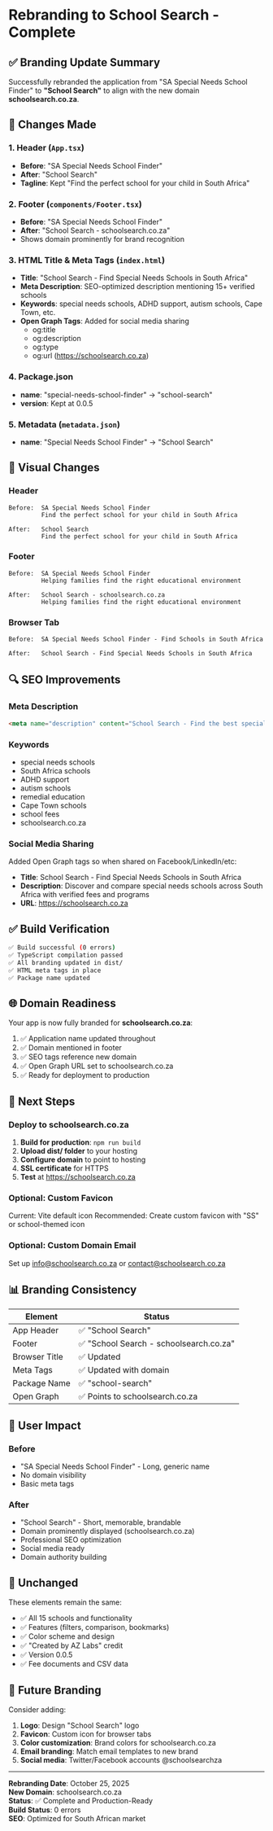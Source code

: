 # Rebranding to School Search - Complete

## ✅ Branding Update Summary

Successfully rebranded the application from "SA Special Needs School Finder" to **"School Search"** to align with the new domain **schoolsearch.co.za**.

## 🎨 Changes Made

### 1. **Header** (`App.tsx`)
- **Before**: "SA Special Needs School Finder"
- **After**: "School Search"
- **Tagline**: Kept "Find the perfect school for your child in South Africa"

### 2. **Footer** (`components/Footer.tsx`)
- **Before**: "SA Special Needs School Finder"
- **After**: "School Search - schoolsearch.co.za"
- Shows domain prominently for brand recognition

### 3. **HTML Title & Meta Tags** (`index.html`)
- **Title**: "School Search - Find Special Needs Schools in South Africa"
- **Meta Description**: SEO-optimized description mentioning 15+ verified schools
- **Keywords**: special needs schools, ADHD support, autism schools, Cape Town, etc.
- **Open Graph Tags**: Added for social media sharing
  - og:title
  - og:description
  - og:type
  - og:url (https://schoolsearch.co.za)

### 4. **Package.json**
- **name**: "special-needs-school-finder" → "school-search"
- **version**: Kept at 0.0.5

### 5. **Metadata** (`metadata.json`)
- **name**: "Special Needs School Finder" → "School Search"

## 📱 Visual Changes

### Header
```
Before:  SA Special Needs School Finder
         Find the perfect school for your child in South Africa

After:   School Search
         Find the perfect school for your child in South Africa
```

### Footer
```
Before:  SA Special Needs School Finder
         Helping families find the right educational environment
         
After:   School Search - schoolsearch.co.za
         Helping families find the right educational environment
```

### Browser Tab
```
Before:  SA Special Needs School Finder - Find Schools in South Africa

After:   School Search - Find Special Needs Schools in South Africa
```

## 🔍 SEO Improvements

### Meta Description
```html
<meta name="description" content="School Search - Find the best special needs schools in South Africa. Compare 15+ verified schools with detailed fees, ADHD support, autism programs, and more. Search schools in Cape Town and beyond." />
```

### Keywords
- special needs schools
- South Africa schools
- ADHD support
- autism schools
- remedial education
- Cape Town schools
- school fees
- schoolsearch.co.za

### Social Media Sharing
Added Open Graph tags so when shared on Facebook/LinkedIn/etc:
- **Title**: School Search - Find Special Needs Schools in South Africa
- **Description**: Discover and compare special needs schools across South Africa with verified fees and programs
- **URL**: https://schoolsearch.co.za

## ✅ Build Verification

```bash
✅ Build successful (0 errors)
✅ TypeScript compilation passed
✅ All branding updated in dist/
✅ HTML meta tags in place
✅ Package name updated
```

## 🌐 Domain Readiness

Your app is now fully branded for **schoolsearch.co.za**:

1. ✅ Application name updated throughout
2. ✅ Domain mentioned in footer
3. ✅ SEO tags reference new domain
4. ✅ Open Graph URL set to schoolsearch.co.za
5. ✅ Ready for deployment to production

## 🚀 Next Steps

### Deploy to schoolsearch.co.za
1. **Build for production**: `npm run build`
2. **Upload dist/ folder** to your hosting
3. **Configure domain** to point to hosting
4. **SSL certificate** for HTTPS
5. **Test** at https://schoolsearch.co.za

### Optional: Custom Favicon
Current: Vite default icon
Recommended: Create custom favicon with "SS" or school-themed icon

### Optional: Custom Domain Email
Set up info@schoolsearch.co.za or contact@schoolsearch.co.za

## 📊 Branding Consistency

| Element | Status |
|---------|--------|
| App Header | ✅ "School Search" |
| Footer | ✅ "School Search - schoolsearch.co.za" |
| Browser Title | ✅ Updated |
| Meta Tags | ✅ Updated with domain |
| Package Name | ✅ "school-search" |
| Open Graph | ✅ Points to schoolsearch.co.za |

## 🎯 User Impact

### Before
- "SA Special Needs School Finder" - Long, generic name
- No domain visibility
- Basic meta tags

### After
- "School Search" - Short, memorable, brandable
- Domain prominently displayed (schoolsearch.co.za)
- Professional SEO optimization
- Social media ready
- Domain authority building

## 📝 Unchanged

These elements remain the same:
- ✅ All 15 schools and functionality
- ✅ Features (filters, comparison, bookmarks)
- ✅ Color scheme and design
- ✅ "Created by AZ Labs" credit
- ✅ Version 0.0.5
- ✅ Fee documents and CSV data

## 🔄 Future Branding

Consider adding:
1. **Logo**: Design "School Search" logo
2. **Favicon**: Custom icon for browser tabs
3. **Color customization**: Brand colors for schoolsearch.co.za
4. **Email branding**: Match email templates to new brand
5. **Social media**: Twitter/Facebook accounts @schoolsearchza

---

**Rebranding Date**: October 25, 2025  
**New Domain**: schoolsearch.co.za  
**Status**: ✅ Complete and Production-Ready  
**Build Status**: 0 errors  
**SEO**: Optimized for South African market
